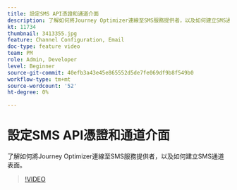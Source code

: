 ```yaml
---
title: 設定SMS API憑證和通道介面
description: 了解如何將Journey Optimizer連線至SMS服務提供者，以及如何建立SMS通道表面。
kt: 11734
thumbnail: 3413355.jpg
feature: Channel Configuration, Email
doc-type: feature video
team: PM
role: Admin, Developer
level: Beginner
source-git-commit: 40efb3a43e45e865552d5de7fe069df9b8f549b0
workflow-type: tm+mt
source-wordcount: '52'
ht-degree: 0%

---
```



# 設定SMS API憑證和通道介面

了解如何將Journey Optimizer連線至SMS服務提供者，以及如何建立SMS通道表面。

>[!VIDEO](https://video.tv.adobe.com/v/3413355?quality=12)
